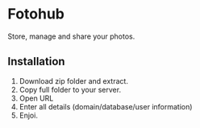 # Fotohub
Store, manage and share your photos.

## Installation
1. Download zip folder and extract.
2. Copy full folder to your server.
3. Open URL
4. Enter all details (domain/database/user information)
5. Enjoi.
